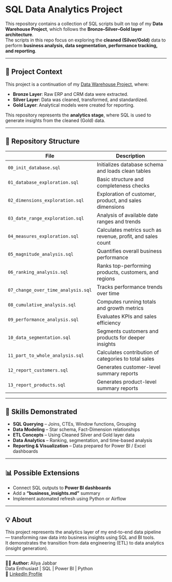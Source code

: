 
# SQL Data Analytics Project

This repository contains a collection of SQL scripts built on top of my **Data Warehouse Project**, which follows the **Bronze–Silver–Gold layer architecture**.  
The scripts in this repo focus on exploring the **cleaned (Silver/Gold)** data to perform **business analysis, data segmentation, performance tracking, and reporting**.

---

## 🧱 Project Context

This project is a continuation of my [Data Warehouse Project](../data-warehouse-project), where:
- **Bronze Layer**: Raw ERP and CRM data were extracted.
- **Silver Layer**: Data was cleaned, transformed, and standardized.
- **Gold Layer**: Analytical models were created for reporting.

This repository represents the **analytics stage**, where SQL is used to generate insights from the cleaned (Gold) data.

---

## 📂 Repository Structure

| File | Description |
|------|--------------|
| `00_init_database.sql` | Initializes database schema and loads clean tables |
| `01_database_exploration.sql` | Basic structure and completeness checks |
| `02_dimensions_exploration.sql` | Exploration of customer, product, and sales dimensions |
| `03_date_range_exploration.sql` | Analysis of available date ranges and trends |
| `04_measures_exploration.sql` | Calculates metrics such as revenue, profit, and sales count |
| `05_magnitude_analysis.sql` | Quantifies overall business performance |
| `06_ranking_analysis.sql` | Ranks top-performing products, customers, and regions |
| `07_change_over_time_analysis.sql` | Tracks performance trends over time |
| `08_cumulative_analysis.sql` | Computes running totals and growth metrics |
| `09_performance_analysis.sql` | Evaluates KPIs and sales efficiency |
| `10_data_segmentation.sql` | Segments customers and products for deeper insights |
| `11_part_to_whole_analysis.sql` | Calculates contribution of categories to total sales |
| `12_report_customers.sql` | Generates customer-level summary reports |
| `13_report_products.sql` | Generates product-level summary reports |

---

## 🧠 Skills Demonstrated

- **SQL Querying** – Joins, CTEs, Window functions, Grouping  
- **Data Modeling** – Star schema, Fact-Dimension relationships  
- **ETL Concepts** – Using Cleaned Silver and Gold layer data  
- **Data Analytics** – Ranking, segmentation, and time-based analysis  
- **Reporting & Visualization** – Data prepared for Power BI / Excel dashboards

---

## 📊 Possible Extensions

- Connect SQL outputs to **Power BI dashboards**
- Add a **“business_insights.md”** summary
- Implement automated refresh using Python or Airflow

---

## 💡 About

This project represents the analytics layer of my end-to-end data pipeline — transforming raw data into business insights using SQL and BI tools.  
It demonstrates the transition from data engineering (ETL) to data analytics (insight generation).

---

👩‍💻 **Author:** Aliya Jabbar  
 Data Enthusiast | SQL | Power BI | Python  
🔗 [LinkedIn Profile](#)

